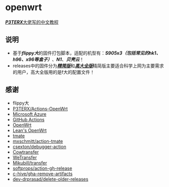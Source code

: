 # openwrt

[***P3TERX***大佬写的中文教程](https://p3terx.com/archives/build-openwrt-with-github-actions.html)

## 说明
- 基于***flippy大***的固件打包脚本，适配的机型有：***S905x3（包括常见的hk1、h96、x96等盒子）***、***N1***、***贝壳云***！
- releases中的固件分为[***精简版***](https://github.com/hibuddies/openwrt/releases/tag/ARMv8-mini-%E5%B7%B2%E6%89%93%E5%8C%85%E5%9B%BA%E4%BB%B6)和[***高大全版***](https://github.com/hibuddies/openwrt/releases/tag/ARMv8-gdq-%E5%B7%B2%E6%89%93%E5%8C%85%E5%9B%BA%E4%BB%B6)精简版主要适合科学上网为主要需求的用户，高大全版用的是f大的配置文件！

## 感谢

- flippy大
- [P3TERX/Actions-OpenWrt](https://github.com/P3TERX/Actions-OpenWrt)
- [Microsoft Azure](https://azure.microsoft.com)
- [GitHub Actions](https://github.com/features/actions)
- [OpenWrt](https://github.com/openwrt/openwrt)
- [Lean's OpenWrt](https://github.com/coolsnowwolf/lede)
- [tmate](https://github.com/tmate-io/tmate)
- [mxschmitt/action-tmate](https://github.com/mxschmitt/action-tmate)
- [csexton/debugger-action](https://github.com/csexton/debugger-action)
- [Cowtransfer](https://cowtransfer.com)
- [WeTransfer](https://wetransfer.com/)
- [Mikubill/transfer](https://github.com/Mikubill/transfer)
- [softprops/action-gh-release](https://github.com/softprops/action-gh-release)
- [c-hive/gha-remove-artifacts](https://github.com/c-hive/gha-remove-artifacts)
- [dev-drprasad/delete-older-releases](https://github.com/dev-drprasad/delete-older-releases)
